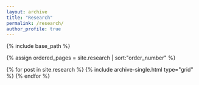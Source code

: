 ```yaml
---
layout: archive
title: "Research"
permalink: /research/
author_profile: true
---
```


{% include base_path %}

{% assign ordered_pages = site.research | sort:"order_number" %}

{% for post in site.research %}
  {% include archive-single.html type="grid" %}
{% endfor %}
